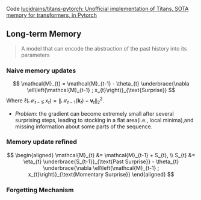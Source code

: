 Code [lucidrains/titans-pytorch: Unofficial implementation of Titans, SOTA memory for transformers, in Pytorch](https://github.com/lucidrains/titans-pytorch/tree/main)
## Long-term Memory
>A model that can encode the abstraction of the past history into its parameters

### Naive memory updates
$$
\mathcal{M}_{t} = \mathcal{M}_{t-1} - \theta_{t} \underbrace{\nabla \ell\left(\mathcal{M}_{t-1} ; x_{t}\right)}_{\text{Surprise}}
$$
Where $\ell\left(\mathcal{M}_{t-1} ; x_{t}\right)=\left\|\mathcal{M}_{t-1}\left(\mathbf{k}_{t}\right)-\mathbf{v}_{t}\right\|_{2}^{2}$.
- *Problem*: the gradient can become extremely small after several surprising steps, leading to stocking in a flat area(i.e., local minima),and missing information about some parts of the sequence.
### Memory update refined
$$
\begin{aligned}
\mathcal{M}_{t} &= \mathcal{M}_{t-1} + S_{t}, \\
S_{t} &= \eta_{t} \underbrace{S_{t-1}}_{\text{Past Surprise}} - \theta_{t} \underbrace{\nabla \ell\left(\mathcal{M}_{t-1} ; x_{t}\right)}_{\text{Momentary Surprise}}
\end{aligned}
$$
### Forgetting Mechanism


